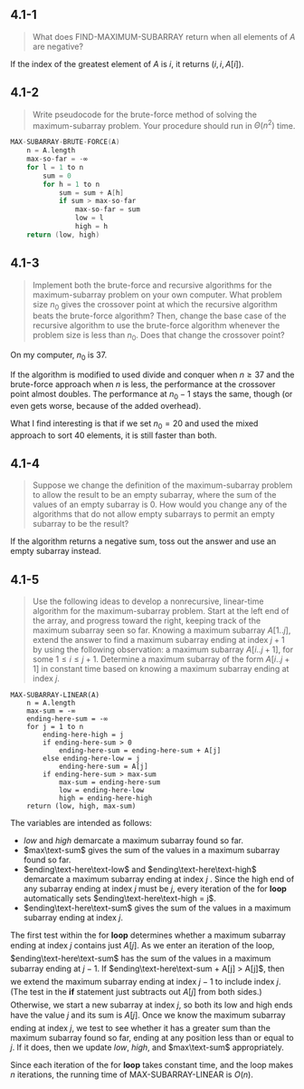 ## 4.1-1

> What does $\text{FIND-MAXIMUM-SUBARRAY}$ return when all elements of $A$ are negative?

If the index of the greatest element of $A$ is  $i$, it returns $(i, i, A[i])$.

## 4.1-2

> Write pseudocode for the brute-force method of solving the maximum-subarray problem. Your procedure should run in $\Theta(n^2)$ time.

```cpp
MAX-SUBARRAY-BRUTE-FORCE(A)
    n = A.length
    max-so-far = -∞
    for l = 1 to n
        sum = 0
        for h = 1 to n
            sum = sum + A[h]
            if sum > max-so-far
                max-so-far = sum
                low = l
                high = h
    return (low, high)
```

## 4.1-3

> Implement both the brute-force and recursive algorithms for the maximum-subarray problem on your own computer. What problem size $n_0$ gives the crossover point at which the recursive algorithm beats the brute-force algorithm? Then, change the base case of the recursive algorithm to use the brute-force algorithm whenever the problem size is less than $n_0$. Does that change the crossover point?

On my computer, $n_0$ is $37$.

If the algorithm is modified to used divide and conquer when $n \ge 37$ and the brute-force approach when $n$ is less, the performance at the crossover point almost doubles. The performance at $n_0 - 1$ stays the same, though (or even gets worse, because of the added overhead).

What I find interesting is that if we set $n_0 = 20$ and used the mixed approach to sort $40$ elements, it is still faster than both.

## 4.1-4

> Suppose we change the definition of the maximum-subarray problem to allow the result to be an empty subarray, where the sum of the values of an empty subarray is $0$. How would you change any of the algorithms that do not allow empty subarrays to permit an empty subarray to be the result?

If the algorithm returns a negative sum, toss out the answer and use an empty subarray instead.

## 4.1-5

> Use the following ideas to develop a nonrecursive, linear-time algorithm for the maximum-subarray problem. Start at the left end of the array, and progress toward the right, keeping track of the maximum subarray seen so far. Knowing a maximum subarray $A[1..j]$, extend the answer to find a maximum subarray ending at index $j + 1$ by using the following observation: a maximum subarray $A[i..j + 1]$, for some $1 \le i \le j + 1$. Determine a maximum subarray of the form $A[i..j + 1]$ in constant time based on knowing a maximum subarray ending at index $j$.

```
MAX-SUBARRAY-LINEAR(A)
    n = A.length
    max-sum = -∞
    ending-here-sum = -∞
    for j = 1 to n
        ending-here-high = j
        if ending-here-sum > 0
            ending-here-sum = ending-here-sum + A[j]
        else ending-here-low = j
            ending-here-sum = A[j]
        if ending-here-sum > max-sum
            max-sum = ending-here-sum
            low = ending-here-low
            high = ending-here-high
    return (low, high, max-sum)
```

The variables are intended as follows:

- $low$ and $high$ demarcate a maximum subarray found so far.
- $max\text-sum$ gives the sum of the values in a maximum subarray found so far.
- $ending\text-here\text-low$ and $ending\text-here\text-high$ demarcate a maximum subarray ending at index $j$ . Since the high end of any subarray ending at index $j$ must be $j$, every iteration of the for **loop** automatically sets $ending\text-here\text-high = j$.
- $ending\text-here\text-sum$ gives the sum of the values in a maximum subarray ending at index $j$.

The first test within the for **loop** determines whether a maximum subarray ending at index $j$ contains just $A[j]$. As we enter an iteration of the loop, $ending\text-here\text-sum$ has the sum of the values in a maximum subarray ending at $j - 1$. If $ending\text-here\text-sum + A[j] > A[j]$, then we extend the maximum subarray ending at index $j - 1$ to include index $j$. (The test in the **if** statement just subtracts out $A[j]$ from both sides.) Otherwise, we start a new subarray at index $j$, so both its low and high ends have the value $j$ and its sum is $A[j]$. Once we know the maximum subarray ending at index $j$, we test to see whether it has a greater sum than the maximum subarray found so far, ending at any position less than or equal to $j$. If it does, then we update $low$, $high$, and $max\text-sum$ appropriately.

Since each iteration of the for **loop** takes constant time, and the loop makes $n$ iterations, the running time of $\text{MAX-SUBARRAY-LINEAR}$ is $O(n)$.
